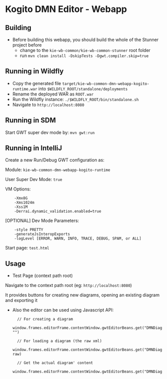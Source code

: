 <!--
   Licensed to the Apache Software Foundation (ASF) under one
   or more contributor license agreements.  See the NOTICE file
   distributed with this work for additional information
   regarding copyright ownership.  The ASF licenses this file
   to you under the Apache License, Version 2.0 (the
   "License"); you may not use this file except in compliance
   with the License.  You may obtain a copy of the License at
     http://www.apache.org/licenses/LICENSE-2.0
   Unless required by applicable law or agreed to in writing,
   software distributed under the License is distributed on an
   "AS IS" BASIS, WITHOUT WARRANTIES OR CONDITIONS OF ANY
   KIND, either express or implied.  See the License for the
   specific language governing permissions and limitations
   under the License.
-->

# Kogito DMN Editor - Webapp

## Building

- Before building this webapp, you should build the whole of the Stunner project before
  - change to the `kie-wb-common/kie-wb-common-stunner` root folder
  - run `mvn clean install -DskipTests -Dgwt.compiler.skip=true`

## Running in Wildfly

- Copy the generated file `target/kie-wb-common-dmn-webapp-kogito-runtime.war` into `$WILDFLY_ROOT/standalone/deployments`
- Rename the deployed WAR as `ROOT.war`
- Run the Wildfly instance: `./$WILDFLY_ROOT/bin/standalone.sh`
- Navigate to `http://localhost:8080`

## Running in SDM

Start GWT super dev mode by: `mvn gwt:run`

## Running in IntelliJ

Create a new Run/Debug GWT configuration as:

Module: `kie-wb-common-dmn-webapp-kogito-runtime`

User Super Dev Mode: `true`

VM Options:

        -Xmx8G
        -Xms1024m
        -Xss1M
        -Derrai.dynamic_validation.enabled=true

[OPTIONAL] Dev Mode Parameters:

        -style PRETTY
        -generateJsInteropExports
        -logLevel [ERROR, WARN, INFO, TRACE, DEBUG, SPAM, or ALL]

Start page: `test.html`

## Usage

- Test Page (context path root)

Navigate to the context path root (eg: `http://localhost:8080`)

It provides buttons for creating new diagrams, opening an existing diagram and exporting it

- Also the editor can be used using Javascript API:

        // For creating a diagram
        window.frames.editorFrame.contentWindow.gwtEditorBeans.get("DMNDiagramEditor").get().setContent("", "")

        // For loading a diagram (the raw xml)
        window.frames.editorFrame.contentWindow.gwtEditorBeans.get("DMNDiagramEditor").get().setContent("", raw)

        // Get the actual diagram' content
        window.frames.editorFrame.contentWindow.gwtEditorBeans.get("DMNDiagramEditor").get().getContent()
